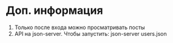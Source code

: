 # Доп. информация

1. Только после входа можно просматривать посты
2. API на json-server. Чтобы запустить: json-server users.json